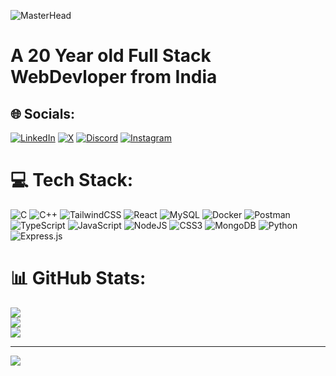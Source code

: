 ![MasterHead](https://media.licdn.com/dms/image/v2/D4D16AQH3ai51XfTsdA/profile-displaybackgroundimage-shrink_350_1400/profile-displaybackgroundimage-shrink_350_1400/0/1706859463644?e=1733356800&v=beta&t=PnjyvD1l26ZXQ1QLR79Kqv-W8Oq320VIPduNP16tBXk)


<h1 aling="center">A 20 Year old  Full Stack WebDevloper from India </h1> 



## 🌐 Socials:
[![LinkedIn](https://img.shields.io/badge/LinkedIn-%230077B5.svg?logo=linkedin&logoColor=white)](https://linkedin.com/in/umesh-kumar01) [![X](https://img.shields.io/badge/X-black.svg?logo=X&logoColor=white)](https://x.com/UmeshKumar00143) [![Discord](https://img.shields.io/badge/Discord-%237289DA.svg?logo=discord&logoColor=white)](https://discord.gg/1197507883269636197) [![Instagram](https://img.shields.io/badge/Instagram-%23E4405F.svg?logo=Instagram&logoColor=white)](https://instagram.com/u.m.esh__) 

# 💻 Tech Stack:
![C](https://img.shields.io/badge/c-%2300599C.svg?style=for-the-badge&logo=c&logoColor=white) ![C++](https://img.shields.io/badge/c++-%2300599C.svg?style=for-the-badge&logo=c%2B%2B&logoColor=white) ![TailwindCSS](https://img.shields.io/badge/tailwindcss-%2338B2AC.svg?style=for-the-badge&logo=tailwind-css&logoColor=white) ![React](https://img.shields.io/badge/react-%2320232a.svg?style=for-the-badge&logo=react&logoColor=%2361DAFB) ![MySQL](https://img.shields.io/badge/mysql-4479A1.svg?style=for-the-badge&logo=mysql&logoColor=white) ![Docker](https://img.shields.io/badge/docker-%230db7ed.svg?style=for-the-badge&logo=docker&logoColor=white) ![Postman](https://img.shields.io/badge/Postman-FF6C37?style=for-the-badge&logo=postman&logoColor=white) ![TypeScript](https://img.shields.io/badge/typescript-%23007ACC.svg?style=for-the-badge&logo=typescript&logoColor=white) ![JavaScript](https://img.shields.io/badge/javascript-%23323330.svg?style=for-the-badge&logo=javascript&logoColor=%23F7DF1E) ![NodeJS](https://img.shields.io/badge/node.js-6DA55F?style=for-the-badge&logo=node.js&logoColor=white) ![CSS3](https://img.shields.io/badge/css3-%231572B6.svg?style=for-the-badge&logo=css3&logoColor=white) ![MongoDB](https://img.shields.io/badge/MongoDB-%234ea94b.svg?style=for-the-badge&logo=mongodb&logoColor=white) ![Python](https://img.shields.io/badge/python-3670A0?style=for-the-badge&logo=python&logoColor=ffdd54) ![Express.js](https://img.shields.io/badge/express.js-%23404d59.svg?style=for-the-badge&logo=express&logoColor=%2361DAFB)
# 📊 GitHub Stats:
![](https://github-readme-stats.vercel.app/api?username=UmeshKumar0143&theme=dark&hide_border=false&include_all_commits=true&count_private=true)<br/>
![](https://github-readme-streak-stats.herokuapp.com/?user=UmeshKumar0143&theme=dark&hide_border=false)<br/>
![](https://github-readme-stats.vercel.app/api/top-langs/?username=UmeshKumar0143&theme=dark&hide_border=false&include_all_commits=true&count_private=true&layout=compact)

---
[![](https://visitcount.itsvg.in/api?id=UmeshKumar0143&icon=0&color=0)](https://visitcount.itsvg.in)

<!-- Proudly created with GPRM ( https://gprm.itsvg.in ) -->

